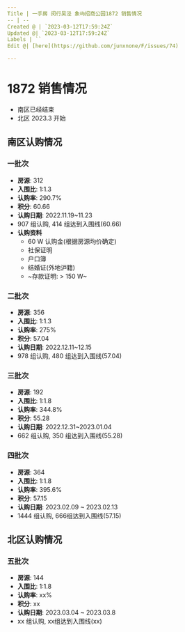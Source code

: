 ```yaml
---
Title | 一手房 闵行吴泾 象屿招商公园1872 销售情况
-- | --
Created @ | `2023-03-12T17:59:24Z`
Updated @| `2023-03-12T17:59:24Z`
Labels | ``
Edit @| [here](https://github.com/junxnone/F/issues/74)

---
```

# 1872 销售情况
- 南区已经结束
- 北区 2023.3 开始

## 南区认购情况 
### 一批次

- **房源**: 312
- **入围比**: 1:1.3
- **认购率**: 290.7%
- **积分**: 60.66
- **认购日期**: 2022.11.19~11.23
- 907 组认购, 414 组达到入围线(60.66)
- **认购资料**
  - 60 W 认购金(根据房源均价确定)
  - 社保证明
  - 户口簿
  - 结婚证(外地沪籍)
  - ~存款证明: > 150 W~


### 二批次

- **房源**: 356 
- **入围比**: 1:1.3
- **认购率**: 275%
- **积分**: 57.04
- **认购日期**: 2022.12.11~12.15
- 978 组认购, 480 组达到入围线(57.04)


### 三批次

- **房源**: 192
- **入围比**: 1:1.8
- **认购率**: 344.8%
- **积分**: 55.28
- **认购日期**: 2022.12.31~2023.01.04
- 662 组认购, 350 组达到入围线(55.28)


### 四批次


- **房源**: 364
- **入围比**: 1:1.8
- **认购率**: 395.6%
- **积分**: 57.15
- **认购日期**: 2023.02.09 ~ 2023.02.13
- 1444 组认购, 666组达到入围线(57.15)


## 北区认购情况 

### 五批次


- **房源**: 144
- **入围比**: 1:1.8
- **认购率**: xx%
- **积分**: xx
- **认购日期**: 2023.03.04 ~ 2023.03.8
- xx 组认购, xx组达到入围线(xx)

